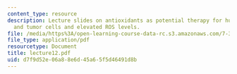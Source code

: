 ```yaml
---
content_type: resource
description: Lecture slides on antioxidants as potential therapy for human diseases,
  and tumor cells and elevated ROS levels.
file: /media/https%3A/open-learning-course-data-rc.s3.amazonaws.com/7-343-the-radical-consequences-of-respiration-reactive-oxygen-species-in-aging-and-disease-fall-2007/d7f9d52e06a88e6d45a65f5d46491d8b_lecture12.pdf
file_type: application/pdf
resourcetype: Document
title: lecture12.pdf
uid: d7f9d52e-06a8-8e6d-45a6-5f5d46491d8b
---
```

